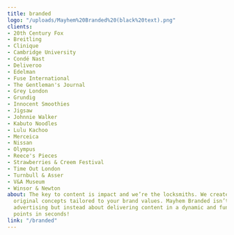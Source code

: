 ```yaml
---
title: branded
logo: "/uploads/Mayhem%20Branded%20(black%20text).png"
clients:
- 20th Century Fox
- Breitling
- Clinique
- Cambridge University
- Condé Nast
- Deliveroo
- Edelman
- Fuse International
- The Gentleman's Journal
- Grey London
- Grundig
- Innocent Smoothies
- Jigsaw
- Johnnie Walker
- Kabuto Noodles
- Lulu Kachoo
- Merceica
- Nissan
- Olympus
- Reece's Pieces
- Strawberries & Creem Festival
- Time Out London
- Turnbull & Asser
- V&A Museum
- Winsor & Newton
about: The key to content is impact and we’re the locksmiths. We create engaging and
  original concepts tailored to your brand values. Mayhem Branded isn’t about traditional
  advertising but instead about delivering content in a dynamic and fun way. Talking
  points in seconds!
link: "/branded"
---
```


